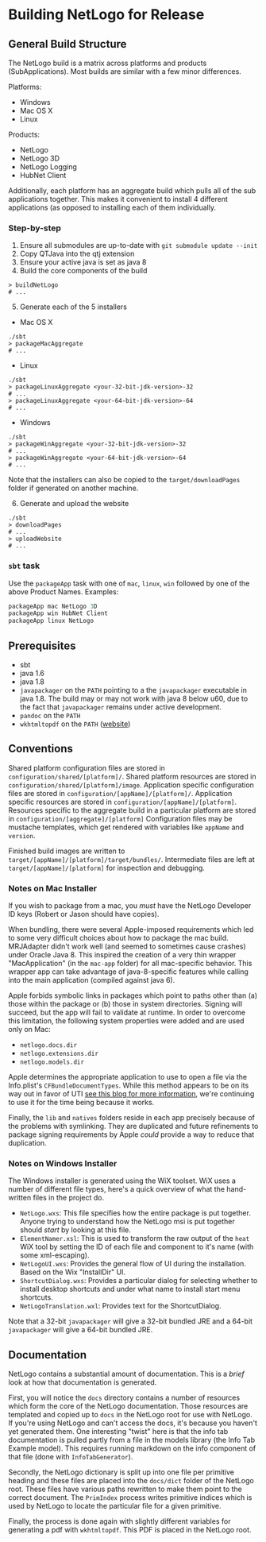 # Building NetLogo for Release

## General Build Structure

The NetLogo build is a matrix across platforms and products (SubApplications). Most builds are similar with a few minor differences.

Platforms:

* Windows
* Mac OS X
* Linux

Products:

* NetLogo
* NetLogo 3D
* NetLogo Logging
* HubNet Client

Additionally, each platform has an aggregate build which pulls all of the sub applications together.
This makes it convenient to install 4 different applications (as opposed to installing each of them individually.

### Step-by-step

1. Ensure all submodules are up-to-date with `git submodule update --init`
2. Copy QTJava into the qtj extension
3. Ensure your active java is set as java 8
4. Build the core components of the build

```
> buildNetLogo
# ...
```

5. Generate each of the 5 installers
  * Mac OS X
```
./sbt
> packageMacAggregate
# ...
```
  * Linux
```
./sbt
> packageLinuxAggregate <your-32-bit-jdk-version>-32
# ...
> packageLinuxAggregate <your-64-bit-jdk-version>-64
# ...
```
  * Windows
```
./sbt
> packageWinAggregate <your-32-bit-jdk-version>-32
# ...
> packageWinAggregate <your-64-bit-jdk-version>-64
# ...
```
Note that the installers can also be copied to the `target/downloadPages` folder if generated on another machine.

6. Generate and upload the website
```
./sbt
> downloadPages
# ...
> uploadWebsite
# ...
```

### `sbt` task

Use the `packageApp` task with one of `mac`, `linux`, `win` followed by one of the above Product Names. Examples:

```sbt
packageApp mac NetLogo 3D
packageApp win HubNet Client
packageApp linux NetLogo
```

## Prerequisites

* sbt
* java 1.6
* java 1.8
* `javapackager` on the `PATH` pointing to a the `javapackager` executable in java 1.8.
   The build may or may not work with java 8 below u60, due to the fact that `javapackager` remains under active development.
* `pandoc` on the `PATH`
* `wkhtmltopdf` on the `PATH` ([website](http://wkhtmltopdf.org/))

## Conventions

Shared platform configuration files are stored in `configuration/shared/[platform]/`.
Shared platform resources are stored in `configuration/shared/[platform]/image`.
Application specific configuration files are stored in `configuration/[appName]/[platform]/`.
Application specific resources are stored in `configuration/[appName]/[platform]`.
Resources specific to the aggregate build in a particular platform are stored in `configuration/[aggregate]/[platform]`
Configuration files may be mustache templates, which get rendered with variables like `appName` and `version`.

Finished build images are written to `target/[appName]/[platform]/target/bundles/`.
Intermediate files are left at `target/[appName]/[platform]` for inspection and debugging.

### Notes on Mac Installer

If you wish to package from a mac, you *must* have the NetLogo Developer ID keys (Robert or Jason should have copies).

When bundling, there were several Apple-imposed requirements which led to some very difficult choices about how to package the mac build.
MRJAdapter didn't work well (and seemed to sometimes cause crashes) under Oracle Java 8.
This inspired the creation of a very thin wrapper "MacApplication" (in the `mac-app` folder) for all mac-specific behavior.
This wrapper app can take advantage of java-8-specific features while calling into the main application (compiled against java 6).

Apple forbids symbolic links in packages which point to paths other than (a) those within the package or (b) those in system directories.
Signing will succeed, but the app will fail to validate at runtime.
In order to overcome this limitation, the following system properties were added and are used only on Mac:

* `netlogo.docs.dir`
* `netlogo.extensions.dir`
* `netlogo.models.dir`

Apple determines the appropriate application to use to open a file via the Info.plist's `CFBundleDocumentTypes`.
While this method appears to be on its way out in favor of UTI [see this blog for more information](https://www.cocoanetics.com/2012/09/fun-with-uti/), we're continuing to use it for the time being because it works.

Finally, the `lib` and `natives` folders reside in each app precisely because of the problems with symlinking.
They are duplicated and future refinements to package signing requirements by Apple *could* provide a way to reduce that duplication.

### Notes on Windows Installer

The Windows installer is generated using the WiX toolset.
WiX uses a number of different file types, here's a quick overview of what the hand-written files in the project do.

* `NetLogo.wxs`: This file specifies how the entire package is put together. Anyone trying to understand how the NetLogo msi is put together should *start* by looking at this file.
* `ElementNamer.xsl`: This is used to transform the raw output of the `heat` WiX tool by setting the ID of each file and component to it's name (with some xml-escaping).
* `NetLogoUI.wxs`: Provides the general flow of UI during the installation. Based on the Wix "InstallDir" UI.
* `ShortcutDialog.wxs`: Provides a particular dialog for selecting whether to install desktop shortcuts and under what name to install start menu shortcuts.
* `NetLogoTranslation.wxl`: Provides text for the ShortcutDialog.

Note that a 32-bit `javapackager` will give a 32-bit bundled JRE and a 64-bit `javapackager` will give a 64-bit bundled JRE.

## Documentation

NetLogo contains a substantial amount of documentation.
This is a *brief* look at how that documentation is generated.

First, you will notice the `docs` directory contains a number of resources which form the core of the NetLogo documentation.
Those resources are templated and copied up to `docs` in the NetLogo root for use with NetLogo.
If you're using NetLogo and can't access the docs, it's because you haven't yet generated them.
One interesting "twist" here is that the info tab documentation is pulled partly from a file in the models library (the Info Tab Example model).
This requires running markdown on the info component of that file (done with `InfoTabGenerator`).

Secondly, the NetLogo dictionary is split up into one file per primitive heading and these files are placed into the `docs/dict` folder of the NetLogo root.
These files have various paths rewritten to make them point to the correct document.
The `PrimIndex` process writes primitive indices which is used by NetLogo to locate the particular file for a given primitive.

Finally, the process is done again with slightly different variables for generating a pdf with `wkhtmltopdf`.
This PDF is placed in the NetLogo root.
